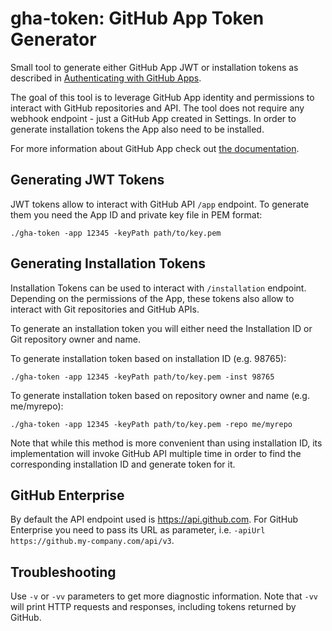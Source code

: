 # gha-token: GitHub App Token Generator

Small tool to generate either GitHub App JWT or installation tokens as described in
[Authenticating with GitHub Apps](https://developer.github.com/apps/building-github-apps/authenticating-with-github-apps/).

The goal of this tool is to leverage GitHub App identity and permissions to
interact with GitHub repositories and API. The tool does not require any
webhook endpoint - just a GitHub App created in Settings. In order to generate
installation tokens the App also need to be installed.

For more information about GitHub App check out [the documentation](https://developer.github.com/apps/about-apps/).

## Generating JWT Tokens

JWT tokens allow to interact with GitHub API `/app` endpoint. To generate them
you need the App ID and private key file in PEM format:

```
./gha-token -app 12345 -keyPath path/to/key.pem
```

## Generating Installation Tokens

Installation Tokens can be used to interact with `/installation` endpoint.
Depending on the permissions of the App, these tokens also allow to interact
with Git repositories and GitHub APIs.

To generate an installation token you will either need the Installation ID or
Git repository owner and name.

To generate installation token based on installation ID (e.g. 98765):

```
./gha-token -app 12345 -keyPath path/to/key.pem -inst 98765
```

To generate installation token based on repository owner and name (e.g. me/myrepo):

```
./gha-token -app 12345 -keyPath path/to/key.pem -repo me/myrepo
```

Note that while this method is more convenient than using installation ID, its
implementation will invoke GitHub API multiple time in order to find the
corresponding installation ID and generate token for it.

## GitHub Enterprise

By default the API endpoint used is https://api.github.com. For GitHub Enterprise
you need to pass its URL as parameter, i.e. `-apiUrl https://github.my-company.com/api/v3`.

## Troubleshooting

Use `-v` or `-vv` parameters to get more diagnostic information. Note that `-vv`
will print HTTP requests and responses, including tokens returned by GitHub.
